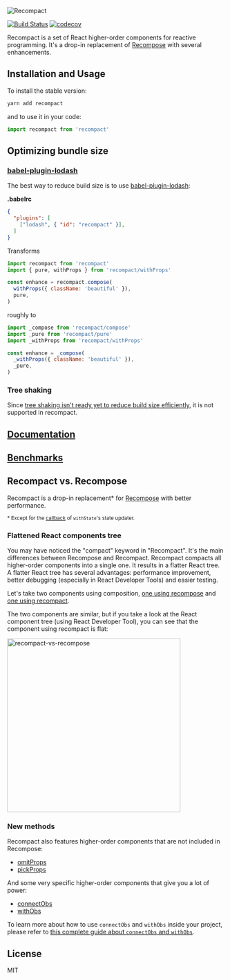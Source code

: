 ![Recompact](https://neoziro.github.io/recompact/recompact-logo.png)

[![Build Status](https://travis-ci.org/neoziro/recompact.svg?branch=master)](https://travis-ci.org/neoziro/recompact)
[![codecov](https://codecov.io/gh/neoziro/recompact/branch/master/graph/badge.svg)](https://codecov.io/gh/neoziro/recompact)

Recompact is a set of React higher-order components for reactive programming. It's a drop-in replacement of [Recompose](https://github.com/acdlite/recompose) with several enhancements.

## Installation and Usage

To install the stable version:

```sh
yarn add recompact
```

and to use it in your code:

```js
import recompact from 'recompact'
```

## Optimizing bundle size

### [babel-plugin-lodash](https://github.com/lodash/babel-plugin-lodash)

The best way to reduce build size is to use [babel-plugin-lodash](https://github.com/lodash/babel-plugin-lodash):

**.babelrc**

```json
{
  "plugins": [
    ["lodash", { "id": "recompact" }],
  ]
}
```

Transforms
```js
import recompact from 'recompact'
import { pure, withProps } from 'recompact/withProps'

const enhance = recompact.compose(
  withProps({ className: 'beautiful' }),
  pure,
)
```

roughly to
```js
import _compose from 'recompact/compose'
import _pure from 'recompact/pure'
import _withProps from 'recompact/withProps'

const enhance = _compose(
  _withProps({ className: 'beautiful' }),
  _pure,
)
```

### Tree shaking

Since [tree shaking isn't ready yet to reduce build size efficiently](https://advancedweb.hu/2017/02/07/treeshaking/), it is not supported in recompact.

## [Documentation](https://neoziro.github.io/recompact/)

## [Benchmarks](https://github.com/neoziro/recompact/tree/master/src/__benchmarks__)

## Recompact vs. Recompose

Recompact is a drop-in replacement* for [Recompose](https://github.com/acdlite/recompose) with better performance.

<small>\* Except for the [callback](https://github.com/neoziro/recompact/issues/59) of `withState`'s state updater.</small>

### Flattened React components tree

You may have noticed the
"compact" keyword in "Recompact". It's the main differences between Recompose and Recompact.
Recompact compacts all higher-order components into a single one. It results in a flatter React
tree. A flatter React tree has several advantages: performance improvement, better debugging (especially in React Developer Tools)
and easier testing.

Let's take two components using composition, [one using recompose](https://github.com/neoziro/recompact/blob/master/examples/RecomposeCounter.js) and [one using recompact](https://github.com/neoziro/recompact/blob/master/examples/RecompactCounter.js).

The two components are similar, but if you take a look at the React component tree (using React Developer Tool), you can see that the component using recompact is flat:

<img width="401" alt="recompact-vs-recompose" src="https://cloud.githubusercontent.com/assets/266302/22173590/aff1866a-dfc8-11e6-983f-78dd3f84db56.png">

### New methods

Recompact also features higher-order components that are not included in Recompose:

- [omitProps](https://github.com/neoziro/recompact/tree/master/docs#omitpropspaths)
- [pickProps](https://github.com/neoziro/recompact/tree/master/docs#pickpropspaths)

And some very specific higher-order components that give you a lot of power:

- [connectObs](https://github.com/neoziro/recompact/tree/master/docs#connectobsobsmapper)
- [withObs](https://github.com/neoziro/recompact/tree/master/docs#withobsobsmapper)

To learn more about how to use `connectObs` and `withObs` inside your project, please refer to [this complete guide about `connectObs` and `withObs`](https://github.com/neoziro/recompact/blob/master/docs/Observables.md).

## License

MIT
